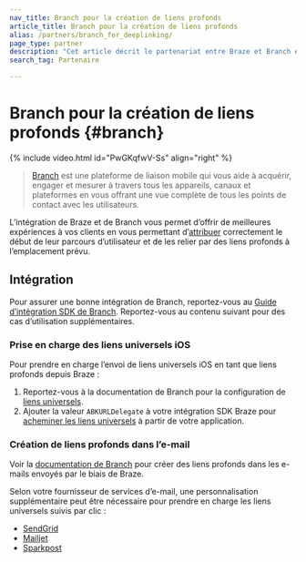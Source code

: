 ```yaml
---
nav_title: Branch pour la création de liens profonds
article_title: Branch pour la création de liens profonds
alias: /partners/branch_for_deeplinking/
page_type: partner
description: "Cet article décrit le partenariat entre Braze et Branch et comment l’utiliser pour soutenir vos pratiques de création de liens profonds."
search_tag: Partenaire

---
```


# Branch pour la création de liens profonds {#branch}

{% include video.html id="PwGKqfwV-Ss" align="right" %}

> [Branch][1] est une plateforme de liaison mobile qui vous aide à acquérir, engager et mesurer à travers tous les appareils, canaux et plateformes en vous offrant une vue complète de tous les points de contact avec les utilisateurs.

L’intégration de Braze et de Branch vous permet d’offrir de meilleures expériences à vos clients en vous permettant d’[attribuer]({{site.baseurl}}/partners/advertising_technologies/attribution/branch_for_attribution/) correctement le début de leur parcours d’utilisateur et de les relier par des liens profonds à l’emplacement prévu.

## Intégration

Pour assurer une bonne intégration de Branch, reportez-vous au [Guide d’intégration SDK de Branch](https://help.branch.io/developers-hub/docs/native-sdks-overview). Reportez-vous au contenu suivant pour des cas d’utilisation supplémentaires.

### Prise en charge des liens universels iOS

Pour prendre en charge l’envoi de liens universels iOS en tant que liens profonds depuis Braze :

1. Reportez-vous à la documentation de Branch pour la configuration de [liens universels][3].
2. Ajouter la valeur `ABKURLDelegate` à votre intégration SDK Braze pour [acheminer les liens universels][4] à partir de votre application.

### Création de liens profonds dans l’e-mail

Voir la [documentation de Branch](https://docs.branch.io/pages/integrations/braze/) pour créer des liens profonds dans les e-mails envoyés par le biais de Braze.

Selon votre fournisseur de services d’e-mail, une personnalisation supplémentaire peut être nécessaire pour prendre en charge les liens universels suivis par clic :

- [SendGrid][5]
- [Mailjet][6]
- [Sparkpost][7]

[1]: https://branch.io/
[2]: {{site.baseurl}}/partners/branch_for_attribution/
[3]: https://docs.branch.io/pages/deep-linking/universal-links/#search
[4]: {{site.baseurl}}/developer_guide/platform_integration_guides/ios/advanced_use_cases/linking/#linking-customization
[5]: https://help.branch.io/using-branch/page/braze-sendgrid
[6]: https://help.branch.io/using-branch/page/braze-mailjet
[7]: https://help.branch.io/using-branch/page/braze-sparkpost
